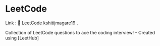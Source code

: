 # LeetCode
Link : 🔗 [LeetCode kshitijmagare19](https://leetcode.com/kshitijmagare19/) .

Collection of LeetCode questions to ace the coding interview! - Created using [LeetHub]
